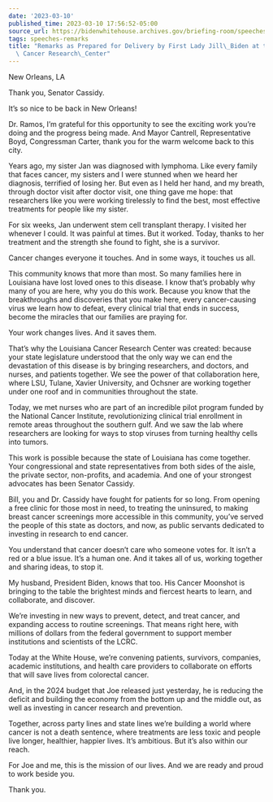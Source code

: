 ```yaml
---
date: '2023-03-10'
published_time: 2023-03-10 17:56:52-05:00
source_url: https://bidenwhitehouse.archives.gov/briefing-room/speeches-remarks/2023/03/10/remarks-as-prepared-for-delivery-by-first-lady-jill-biden-at-the-louisiana-cancer-research-center/
tags: speeches-remarks
title: "Remarks as Prepared for Delivery by First Lady Jill\_Biden at the Louisiana\
  \ Cancer Research\_Center"
---
```

 
New Orleans, LA

  
Thank you, Senator Cassidy.   
  
It’s so nice to be back in New Orleans!   
  
Dr. Ramos, I’m grateful for this opportunity to see the exciting work
you’re doing and the progress being made. And Mayor Cantrell,
Representative Boyd, Congressman Carter, thank you for the warm welcome
back to this city.  
  
Years ago, my sister Jan was diagnosed with lymphoma. Like every family
that faces cancer, my sisters and I were stunned when we heard her
diagnosis, terrified of losing her. But even as I held her hand, and my
breath, through doctor visit after doctor visit, one thing gave me hope:
that researchers like you were working tirelessly to find the best, most
effective treatments for people like my sister.   
  
For six weeks, Jan underwent stem cell transplant therapy. I visited her
whenever I could. It was painful at times. But it worked. Today, thanks
to her treatment and the strength she found to fight, she is a
survivor.  
  
Cancer changes everyone it touches. And in some ways, it touches us
all.  
  
This community knows that more than most. So many families here in
Louisiana have lost loved ones to this disease. I know that’s probably
why many of you are here, why you do this work. Because you know that
the breakthroughs and discoveries that you make here, every
cancer-causing virus we learn how to defeat, every clinical trial that
ends in success, become the miracles that our families are praying
for.   
  
Your work changes lives. And it saves them.   
  
That’s why the Louisiana Cancer Research Center was created: because
your state legislature understood that the only way we can end the
devastation of this disease is by bringing researchers, and doctors, and
nurses, and patients together. We see the power of that collaboration
here, where LSU, Tulane, Xavier University, and Ochsner are working
together under one roof and in communities throughout the state.   
  
Today, we met nurses who are part of an incredible pilot program funded
by the National Cancer Institute, revolutionizing clinical trial
enrollment in remote areas throughout the southern gulf. And we saw the
lab where researchers are looking for ways to stop viruses from turning
healthy cells into tumors.   
  
This work is possible because the state of Louisiana has come together.
Your congressional and state representatives from both sides of the
aisle, the private sector, non-profits, and academia. And one of your
strongest advocates has been Senator Cassidy.   
  
Bill, you and Dr. Cassidy have fought for patients for so long. From
opening a free clinic for those most in need, to treating the uninsured,
to making breast cancer screenings more accessible in this community,
you’ve served the people of this state as doctors, and now, as public
servants dedicated to investing in research to end cancer.   
  
You understand that cancer doesn’t care who someone votes for. It isn’t
a red or a blue issue. It’s a human one. And it takes all of us, working
together and sharing ideas, to stop it.  
  
My husband, President Biden, knows that too. His Cancer Moonshot is
bringing to the table the brightest minds and fiercest hearts to learn,
and collaborate, and discover.   
  
We’re investing in new ways to prevent, detect, and treat cancer, and
expanding access to routine screenings. That means right here, with
millions of dollars from the federal government to support member
institutions and scientists of the LCRC.  
  
Today at the White House, we’re convening patients, survivors,
companies, academic institutions, and health care providers to
collaborate on efforts that will save lives from colorectal cancer.   
  
And, in the 2024 budget that Joe released just yesterday, he is reducing
the deficit and building the economy from the bottom up and the middle
out, as well as investing in cancer research and prevention.   
  
Together, across party lines and state lines we’re building a world
where cancer is not a death sentence, where treatments are less toxic
and people live longer, healthier, happier lives. It’s ambitious. But
it’s also within our reach.   
  
For Joe and me, this is the mission of our lives. And we are ready and
proud to work beside you.  
  
Thank you.
